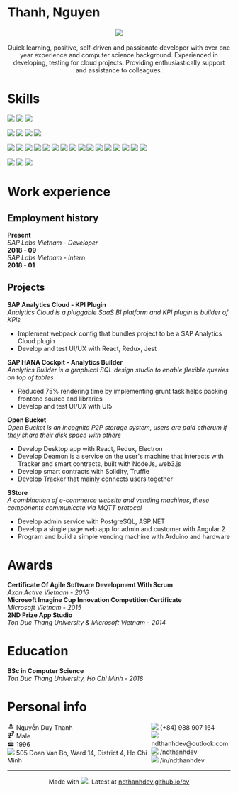 # Thanh, Nguyen

<p align="center">
  <img align="center" src="./assets/images/avatar.jpg" height="200">
  <br/>
  <br/>
  Quick learning, positive, self-driven and passionate developer with over one year experience and computer science background. Experienced in developing, testing for cloud projects. Providing enthusiastically support and assistance to colleagues.
</p>

# Skills

![](https://img.shields.io/badge/-willing-yellow.svg?style=for-the-badge)
![](https://img.shields.io/badge/-prior%20experience-green.svg?style=for-the-badge)
![](https://img.shields.io/badge/-proficient-blue.svg?style=for-the-badge)

<!-- languages -->

![](https://img.shields.io/endpoint.svg?url=https%3A%2F%2Fndthanhdev.github.io%2Fendpoints%2Fcv%2Fjavascript.json)
![](https://img.shields.io/endpoint.svg?url=https%3A%2F%2Fndthanhdev.github.io%2Fendpoints%2Fcv%2Ftypescript.json)
![](https://img.shields.io/endpoint.svg?url=https%3A%2F%2Fndthanhdev.github.io%2Fendpoints%2Fcv%2Fc-sharp.json)
![](https://img.shields.io/endpoint.svg?url=https%3A%2F%2Fndthanhdev.github.io%2Fendpoints%2Fcv%2Fgo.json)

<!-- frameworks & tools -->

![](https://img.shields.io/endpoint.svg?url=https%3A%2F%2Fndthanhdev.github.io%2Fendpoints%2Fcv%2Fnodejs.json)
![](https://img.shields.io/endpoint.svg?url=https%3A%2F%2Fndthanhdev.github.io%2Fendpoints%2Fcv%2Freact.json)
![](https://img.shields.io/endpoint.svg?url=https%3A%2F%2Fndthanhdev.github.io%2Fendpoints%2Fcv%2Fredux.json)
![](https://img.shields.io/endpoint.svg?url=https%3A%2F%2Fndthanhdev.github.io%2Fendpoints%2Fcv%2Fangular.json)
![](https://img.shields.io/endpoint.svg?url=https%3A%2F%2Fndthanhdev.github.io%2Fendpoints%2Fcv%2Fexpress.json)
![](https://img.shields.io/endpoint.svg?url=https%3A%2F%2Fndthanhdev.github.io%2Fendpoints%2Fcv%2Fnestjs.json)
![](https://img.shields.io/endpoint.svg?url=https%3A%2F%2Fndthanhdev.github.io%2Fendpoints%2Fcv%2Felectron.json)
![](https://img.shields.io/endpoint.svg?url=https%3A%2F%2Fndthanhdev.github.io%2Fendpoints%2Fcv%2Fgrunt.json)
![](https://img.shields.io/endpoint.svg?url=https%3A%2F%2Fndthanhdev.github.io%2Fendpoints%2Fcv%2Fwebpack.json)
![](https://img.shields.io/endpoint.svg?url=https%3A%2F%2Fndthanhdev.github.io%2Fendpoints%2Fcv%2Fgraphql.json)
![](https://img.shields.io/endpoint.svg?url=https%3A%2F%2Fndthanhdev.github.io%2Fendpoints%2Fcv%2Fdocker.json)
![](https://img.shields.io/endpoint.svg?url=https%3A%2F%2Fndthanhdev.github.io%2Fendpoints%2Fcv%2Fdot-net.json)
![](https://img.shields.io/endpoint.svg?url=https%3A%2F%2Fndthanhdev.github.io%2Fendpoints%2Fcv%2Fethereum.json)
![](https://img.shields.io/endpoint.svg?url=https%3A%2F%2Fndthanhdev.github.io%2Fendpoints%2Fcv%2Ftruffle.json)
![](https://img.shields.io/endpoint.svg?url=https%3A%2F%2Fndthanhdev.github.io%2Fendpoints%2Fcv%2Fweb-torrent.json)
![](https://img.shields.io/endpoint.svg?url=https%3A%2F%2Fndthanhdev.github.io%2Fendpoints%2Fcv%2Farduino.json)

<!-- database -->

![](https://img.shields.io/endpoint.svg?url=https%3A%2F%2Fndthanhdev.github.io%2Fendpoints%2Fcv%2Fmongo.json)
![](https://img.shields.io/endpoint.svg?url=https%3A%2F%2Fndthanhdev.github.io%2Fendpoints%2Fcv%2Fmssql.json)
![](https://img.shields.io/endpoint.svg?url=https%3A%2F%2Fndthanhdev.github.io%2Fendpoints%2Fcv%2Fsqllite.json)

# Work experience

## Employment history

**Present**  
_SAP Labs Vietnam - Developer_  
**2018 - 09**  
_SAP Labs Vietnam - Intern_  
**2018 - 01**

## Projects

**SAP Analytics Cloud - KPI Plugin**  
_Analytics Cloud is a pluggable SaaS BI platform and KPI plugin is builder of KPIs_

- Implement webpack config that bundles project to be a SAP Analytics Cloud plugin
- Develop and test UI/UX with React, Redux, Jest

**SAP HANA Cockpit - Analytics Builder**  
_Analytics Builder is a graphical SQL design studio to enable flexible queries on top of tables_

- Reduced 75% rendering time by implementing grunt task helps packing frontend source and libraries
- Develop and test UI/UX with UI5

**Open Bucket**  
_Open Bucket is an incognito P2P storage system, users are paid etherum if they share their disk space with others_

- Develop Desktop app with React, Redux, Electron
- Develop Deamon is a service on the user's machine that interacts with Tracker and smart contracts, built with NodeJs, web3.js
- Develop smart contracts with Solidity, Truffle
- Develop Tracker that mainly connects users together

**SStore**  
_A combination of e-commerce website and vending machines, these components communicate via MQTT protocol_

- Develop admin service with PostgreSQL, ASP.NET
- Develop a single page web app for admin and customer with Angular 2
- Program and build a simple vending machine with Arduino and hardware

# Awards

**Certificate Of Agile Software Development With Scrum**  
_Axon Active Vietnam - 2016_  
**Microsoft Imagine Cup Innovation Competition Certificate**  
_Microsoft Vietnam - 2015_  
**2ND Prize App Studio**  
_Ton Duc Thang University & Microsoft Vietnam - 2014_

# Education

**BSc in Computer Science**  
_Ton Duc Thang University, Ho Chi Minh - 2018_

# Personal info

<div style="display: flex">
<div style="flex-grow: 1">
<img src="./assets/images/perm_identity.svg" width="16px"> Nguyễn Duy Thanh<br/>
<img src="./assets/images/gender.svg" width="16px"> Male<br/>
<img src="./assets/images/cake.svg" width="16px"> 1996<br/>
<img src="./assets/images/location_on.svg" width="16px"> 505 Doan Van Bo, Ward 14, District 4, Ho Chi Minh<br/>
</div>
<div style="flex-grow: 1">
<img src="./assets/images/phone.svg" width="16px"> (+84) 988 907 164<br/>
<img src="./assets/images/mail.svg" width="16px"> ndthanhdev@outlook.com<br/>
<img src="./assets/images/github.svg" width="16px"> /ndthanhdev<br/>
<img src="./assets/images/linkedin.svg" width="16px"> /in/ndthanhdev<br/>
</div>
</div>

---

<p align="center">
Made with <img src="./assets/images/markdown.svg" width="16px">. Latest at <a href="https://ndthanhdev.github.io/cv">ndthanhdev.github.io/cv</a>
</p>
